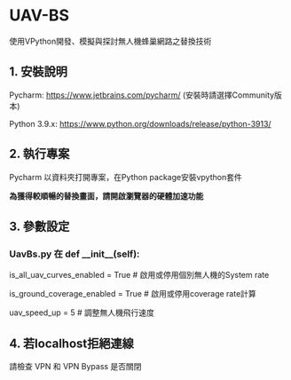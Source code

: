 # UAV-BS

使用VPython開發、模擬與探討無人機蜂巢網路之替換技術

## 1. 安裝說明

Pycharm: https://www.jetbrains.com/pycharm/ (安裝時請選擇Community版本)

Python 3.9.x: https://www.python.org/downloads/release/python-3913/

## 2. 執行專案

Pycharm 以資料夾打開專案，在Python package安裝vpython套件

**為獲得較順暢的替換畫面，請開啟瀏覽器的硬體加速功能**

## 3. 參數設定

### UavBs.py 在 def \_\_init\_\_(self):

is_all_uav_curves_enabled = True  # 啟用或停用個別無人機的System rate

is_ground_coverage_enabled = True  # 啟用或停用coverage rate計算

uav_speed_up = 5 # 調整無人機飛行速度

## 4. 若localhost拒絕連線

請檢查 VPN 和 VPN Bypass 是否關閉

